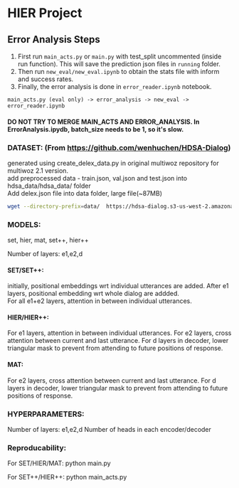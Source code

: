 # HIER Project

## Error Analysis Steps

1. First run `main_acts.py` or `main.py` with test_split uncommented (inside run function). This will save the prediction json files in `running` folder.
2. Then run `new_eval/new_eval.ipynb` to obtain the stats file with inform and success rates.
3. Finally, the error analysis is done in `error_reader.ipynb` notebook.

```
main_acts.py (eval only) -> error_analysis -> new_eval -> error_reader.ipynb
```

#### DO NOT TRY TO MERGE MAIN_ACTS AND ERROR_ANALYSIS. In ErrorAnalysis.ipydb, batch_size needs to be 1, so it's slow.

### DATASET: (From https://github.com/wenhuchen/HDSA-Dialog)

generated using create_delex_data.py in original multiwoz repository for multiwoz 2.1 version. <br>
add preprocessed data - train.json, val.json and test.json into hdsa_data/hdsa_data/ folder <br>
Add delex.json file into data folder, large file(~87MB)

```bash
wget --directory-prefix=data/  https://hdsa-dialog.s3-us-west-2.amazonaws.com/delex.json
```

### MODELS:
set, hier, mat, set++, hier++

Number of layers: e1,e2,d

#### SET/SET++:
initially, positional embeddings wrt individual utterances are added. After e1 layers, positional embedding wrt whole dialog are addded.  
For all e1+e2 layers, attention in between individual utterances.

#### HIER/HIER++:
For e1 layers, attention in between individual utterances.
For e2 layers, cross attention between current and last utterance.
For d layers in decoder, lower triangular mask to prevent from attending to future positions of response.

#### MAT:
For e2 layers, cross attention between current and last utterance.
For d layers in decoder, lower triangular mask to prevent from attending to future positions of response.


### HYPERPARAMETERS:
Number of layers: e1,e2,d
Number of heads in each encoder/decoder


### Reproducability:

For SET/HIER/MAT:
python main.py

For SET++/HIER++:
python main_acts.py





